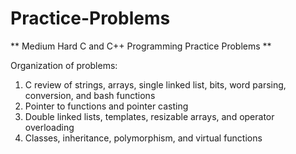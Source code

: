 # Practice-Problems
** Medium Hard C and C++ Programming Practice Problems **

Organization of problems:
1. C review of strings, arrays, single linked list, bits, word parsing, conversion, and bash functions
2. Pointer to functions and pointer casting
3. Double linked lists, templates, resizable arrays, and operator overloading
4. Classes, inheritance, polymorphism, and virtual functions
